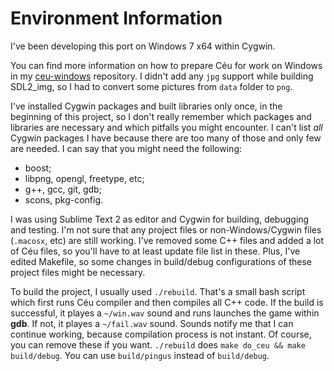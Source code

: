 # Environment Information

I've been developing this port on Windows 7 x64 within Cygwin.

You can find more information on how to prepare Céu for work on Windows in my [ceu-windows](https://github.com/Tkachov/ceu-windows) repository. I didn't add any `jpg` support while building SDL2_img, so I had to convert some pictures from `data` folder to `png`.

I've installed Cygwin packages and built libraries only once, in the beginning of this project, so I don't really remember which packages and libraries are necessary and which pitfalls you might encounter. I can't list *all* Cygwin packages I have because there are too many of those and only few are needed. I can say that you might need the following:

* boost;
* libpng, opengl, freetype, etc;
* g++, gcc, git, gdb;
* scons, pkg-config.

I was using Sublime Text 2 as editor and Cygwin for building, debugging and testing. I'm not sure that any project files or non-Windows/Cygwin files (`.macosx`, etc) are still working. I've removed some C++ files and added a lot of Céu files, so you'll have to at least update file list in these. Plus, I've edited Makefile, so some changes in build/debug configurations of these project files might be necessary.

To build the project, I usually used `./rebuild`. That's a small bash script which first runs Céu compiler and then compiles all C++ code. If the build is successful, it playes a `~/win.wav` sound and runs launches the game within **gdb**. If not, it playes a `~/fail.wav` sound. Sounds notify me that I can continue working, because compilation process is not instant. Of course, you can remove these if you want. `./rebuild` does `make do_ceu && make build/debug`. You can use `build/pingus` instead of `build/debug`.